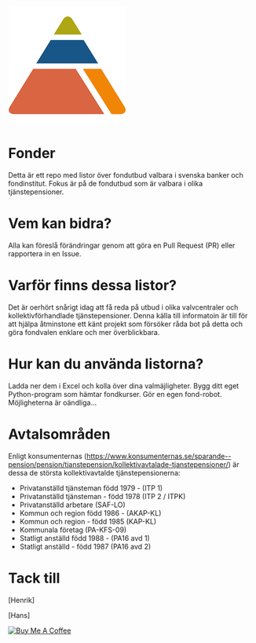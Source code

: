 ![State](/doc/pyramiden.png)

# Fonder

Detta är ett repo med listor över fondutbud valbara i svenska banker och fondinstitut. Fokus är på de fondutbud som är valbara i olika tjänstepensioner.

# Vem kan bidra?

Alla kan föreslå förändringar genom att göra en Pull Request (PR) eller rapportera in en Issue.

# Varför finns dessa listor?

Det är oerhört snårigt idag att få reda på utbud i olika valvcentraler och kollektivförhandlade tjänstepensioner. Denna källa till informatoin är till för att hjälpa åtminstone ett känt projekt som försöker råda bot på detta och göra fondvalen enklare och mer överblickbara.

# Hur kan du använda listorna?

Ladda ner dem i Excel och kolla över dina valmäjligheter. Bygg ditt eget Python-program som hämtar fondkurser. Gör en egen fond-robot. Möjligheterna är oändliga...

# Avtalsområden
Enligt konsumenternas (https://www.konsumenternas.se/sparande--pension/pension/tjanstepension/kollektivavtalade-tjanstepensioner/) är dessa de största kollektivavtalde tjänstepensionerna:
- Privatanställd tjänsteman född 1979 - (ITP 1)
- Privatanställd tjänsteman - född 1978 (ITP 2 / ITPK)
- Privatanställd arbetare (SAF-LO)
- Kommun och region född 1986 - (AKAP-KL)
- Kommun och region - född 1985 (KAP-KL)
- Kommunala företag (PA-KFS-09)
- Statligt anställd född 1988 - (PA16 avd 1)
- Statligt anställd - född 1987 (PA16 avd 2)

# Tack till

[Henrik]

[Hans]

<a href="https://www.buymeacoffee.com/jm73" target="_blank"><img src="https://cdn.buymeacoffee.com/buttons/default-orange.png" alt="Buy Me A Coffee" height="41" width="174"></a>